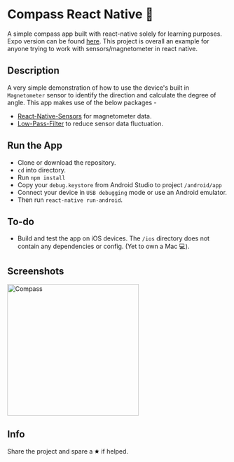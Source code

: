 # Compass React Native 🧭
A simple compass app built with react-native solely for learning purposes. Expo version can be found [here](https://github.com/rahulhaque/compass-react-native-expo). This project is overall an example for anyone trying to work with sensors/magnetometer in react native.

## Description
A very simple demonstration of how to use the device's built in `Magnetometer` sensor to identify the direction and calculate the degree of angle. This app makes use of the below packages - 
- [React-Native-Sensors](https://github.com/react-native-sensors/react-native-sensors) for magnetometer data.
- [Low-Pass-Filter](https://github.com/uhho/LPF) to reduce sensor data fluctuation.

## Run the App
- Clone or download the repository.
- `cd` into directory.
- Run `npm install`
- Copy your `debug.keystore` from Android Studio to project `/android/app`
- Connect your device in `USB debugging` mode or use an Android emulator.
- Then run `react-native run-android`.

## To-do
- Build and test the app on iOS devices. The `/ios` directory does not contain any dependencies or config. (Yet to own a Mac 💻).

## Screenshots
<img title="Compass" src="https://github.com/rahulhaque/compass-react-native/blob/master/screenshots/image.png" width="300">

## Info
Share the project and spare a 🟊 if helped.
